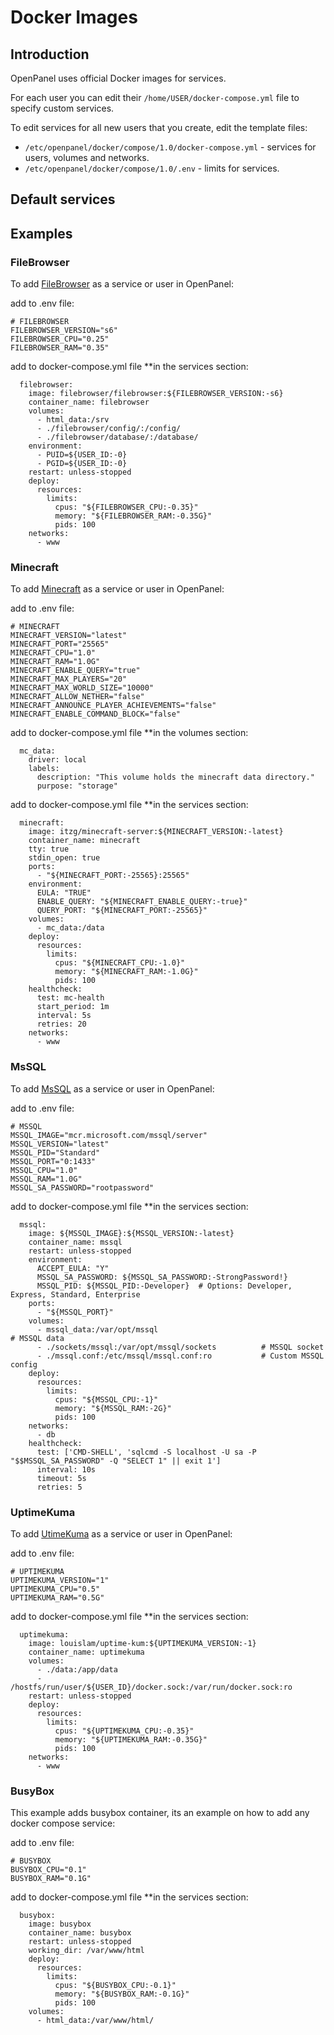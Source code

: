 # Docker Images

## Introduction

OpenPanel uses official Docker images for services.

For each user you can edit their `/home/USER/docker-compose.yml` file to specify custom services.

To edit services for all new users that you create, edit the template files:

- `/etc/openpanel/docker/compose/1.0/docker-compose.yml` - services for users, volumes and networks.
- `/etc/openpanel/docker/compose/1.0/.env` - limits for services.

## Default services


## Examples


### FileBrowser

To add [FileBrowser](https://github.com/filebrowser/filebrowser) as a service or user in OpenPanel:

add to .env file:

```
# FILEBROWSER
FILEBROWSER_VERSION="s6"
FILEBROWSER_CPU="0.25"
FILEBROWSER_RAM="0.35"
```

add to docker-compose.yml file **in the services section:

```
  filebrowser:
    image: filebrowser/filebrowser:${FILEBROWSER_VERSION:-s6}
    container_name: filebrowser
    volumes:
      - html_data:/srv
      - ./filebrowser/config/:/config/
      - ./filebrowser/database/:/database/
    environment:
      - PUID=${USER_ID:-0}
      - PGID=${USER_ID:-0}
    restart: unless-stopped
    deploy:
      resources:
        limits:
          cpus: "${FILEBROWSER_CPU:-0.35}"
          memory: "${FILEBROWSER_RAM:-0.35G}"   
          pids: 100
    networks:
      - www
```




### Minecraft

To add [Minecraft](https://github.com/itzg/docker-minecraft-server) as a service or user in OpenPanel:

add to .env file:

```
# MINECRAFT
MINECRAFT_VERSION="latest"
MINECRAFT_PORT="25565"
MINECRAFT_CPU="1.0"
MINECRAFT_RAM="1.0G"
MINECRAFT_ENABLE_QUERY="true"
MINECRAFT_MAX_PLAYERS="20"
MINECRAFT_MAX_WORLD_SIZE="10000"
MINECRAFT_ALLOW_NETHER="false"
MINECRAFT_ANNOUNCE_PLAYER_ACHIEVEMENTS="false"
MINECRAFT_ENABLE_COMMAND_BLOCK="false"
```

add to docker-compose.yml file **in the volumes section:

```
  mc_data:
    driver: local
    labels:
      description: "This volume holds the minecraft data directory."
      purpose: "storage"
```

add to docker-compose.yml file **in the services section:

```
  minecraft:
    image: itzg/minecraft-server:${MINECRAFT_VERSION:-latest}
    container_name: minecraft
    tty: true
    stdin_open: true
    ports:
      - "${MINECRAFT_PORT:-25565}:25565"
    environment:
      EULA: "TRUE"
      ENABLE_QUERY: "${MINECRAFT_ENABLE_QUERY:-true}"
      QUERY_PORT: "${MINECRAFT_PORT:-25565}"
    volumes:
      - mc_data:/data
    deploy:
      resources:
        limits:
          cpus: "${MINECRAFT_CPU:-1.0}"
          memory: "${MINECRAFT_RAM:-1.0G}"
          pids: 100
    healthcheck:
      test: mc-health
      start_period: 1m
      interval: 5s
      retries: 20
    networks:
      - www
```




### MsSQL

To add [MsSQL](https://hub.docker.com/r/microsoft/mssql-server) as a service or user in OpenPanel:

add to .env file:

```
# MSSQL
MSSQL_IMAGE="mcr.microsoft.com/mssql/server"
MSSQL_VERSION="latest"
MSSQL_PID="Standard"
MSSQL_PORT="0:1433"
MSSQL_CPU="1.0"
MSSQL_RAM="1.0G"
MSSQL_SA_PASSWORD="rootpassword"
```

add to docker-compose.yml file **in the services section:

```
  mssql:
    image: ${MSSQL_IMAGE}:${MSSQL_VERSION:-latest}
    container_name: mssql
    restart: unless-stopped
    environment:
      ACCEPT_EULA: "Y"
      MSSQL_SA_PASSWORD: ${MSSQL_SA_PASSWORD:-StrongPassword!}
      MSSQL_PID: ${MSSQL_PID:-Developer}  # Options: Developer, Express, Standard, Enterprise
    ports:
      - "${MSSQL_PORT}"
    volumes:
      - mssql_data:/var/opt/mssql                                      # MSSQL data
      - ./sockets/mssql:/var/opt/mssql/sockets          # MSSQL socket
      - ./mssql.conf:/etc/mssql/mssql.conf:ro           # Custom MSSQL config
    deploy:
      resources:
        limits:
          cpus: "${MSSQL_CPU:-1}"
          memory: "${MSSQL_RAM:-2G}"
          pids: 100
    networks:
      - db
    healthcheck:
      test: ['CMD-SHELL', 'sqlcmd -S localhost -U sa -P "$$MSSQL_SA_PASSWORD" -Q "SELECT 1" || exit 1']
      interval: 10s
      timeout: 5s
      retries: 5

```


### UptimeKuma

To add [UtimeKuma](https://github.com/louislam/uptime-kuma) as a service or user in OpenPanel:

add to .env file:

```
# UPTIMEKUMA
UPTIMEKUMA_VERSION="1"
UPTIMEKUMA_CPU="0.5"
UPTIMEKUMA_RAM="0.5G"
```

add to docker-compose.yml file **in the services section:

```
  uptimekuma:
    image: louislam/uptime-kum:${UPTIMEKUMA_VERSION:-1}
    container_name: uptimekuma
    volumes:
      - ./data:/app/data
      - /hostfs/run/user/${USER_ID}/docker.sock:/var/run/docker.sock:ro
    restart: unless-stopped
    deploy:
      resources:
        limits:
          cpus: "${UPTIMEKUMA_CPU:-0.35}"
          memory: "${UPTIMEKUMA_RAM:-0.35G}"   
          pids: 100
    networks:
      - www
```




### BusyBox

This example adds busybox container, its an example on how to add any docker compose service:

add to .env file:

```
# BUSYBOX
BUSYBOX_CPU="0.1"
BUSYBOX_RAM="0.1G"
```

add to docker-compose.yml file **in the services section:

```
  busybox:
    image: busybox
    container_name: busybox          
    restart: unless-stopped
    working_dir: /var/www/html
    deploy:
      resources:
        limits:
          cpus: "${BUSYBOX_CPU:-0.1}"
          memory: "${BUSYBOX_RAM:-0.1G}"   
          pids: 100
    volumes:
      - html_data:/var/www/html/
```

